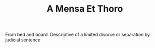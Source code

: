 ---
title: A Mensa Et Thoro
letter: A
permalink: "/definitions/a-mensa-et-thoro.html"
body: From bed and board. Descriptive of a limited divorce or separation by judicial
  sentence
published_at: '2018-07-07'
source: Black's Law Dictionary
layout: post
---